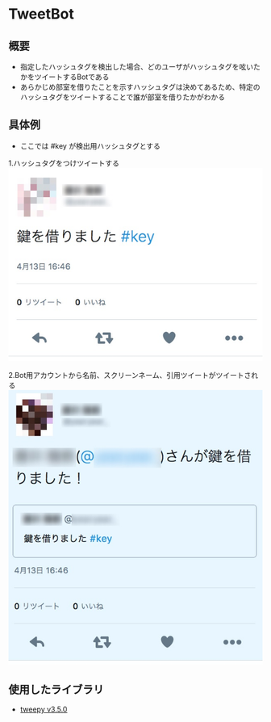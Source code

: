 # TweetBot
## 概要
- 指定したハッシュタグを検出した場合、どのユーザがハッシュタグを呟いたかをツイートするBotである
- あらかじめ部室を借りたことを示すハッシュタグは決めてあるため、特定のハッシュタグをツイートすることで誰が部室を借りたかがわかる
## 具体例
- ここでは #key が検出用ハッシュタグとする

1.ハッシュタグをつけツイートする
![alt](./key1.png)

2.Bot用アカウントから名前、スクリーンネーム、引用ツイートがツイートされる
![alt](./key2.png)

## 使用したライブラリ
- [tweepy v3.5.0](http://tweepy.readthedocs.io/en/v3.5.0/)